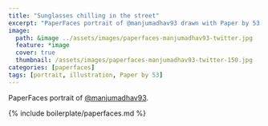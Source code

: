 ```yaml
---
title: "Sunglasses chilling in the street"
excerpt: "PaperFaces portrait of @manjumadhav93 drawn with Paper by 53 on an iPad."
image: 
  path: &image ../assets/images/paperfaces-manjumadhav93-twitter.jpg 
  feature: *image
  cover: true
  thumbnail: /assets/images/paperfaces-manjumadhav93-twitter-150.jpg
categories: [paperfaces]
tags: [portrait, illustration, Paper by 53]
---
```


PaperFaces portrait of [@manjumadhav93](https://twitter.com/manjumadhav93).

{% include boilerplate/paperfaces.md %}
